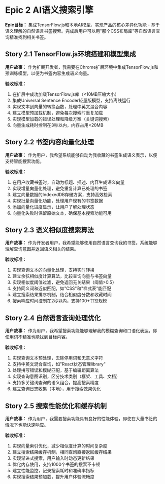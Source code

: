 # Epic 2 AI语义搜索引擎

**Epic目标：** 集成TensorFlow.js和本地AI模型，实现产品的核心差异化功能 - 基于语义理解的自然语言书签搜索。完成后用户可以用"那个CSS布局库"等自然语言查询精准找到相关书签。

## Story 2.1 TensorFlow.js环境搭建和模型集成

**用户故事：**
作为扩展开发者，我需要在Chrome扩展环境中集成TensorFlow.js和预训练模型，以便为书签内容生成语义向量。

**验收标准：**
1. 在扩展中成功加载TensorFlow.js库（<10MB压缩大小）
2. 集成Universal Sentence Encoder轻量版模型，支持离线运行
3. 实现文本到向量的转换函数，处理中英文混合内容
4. 建立模型预加载机制，避免每次搜索时重复加载
5. 实现模型加载的错误处理和降级方案（关键词搜索）
6. 向量生成耗时控制在3秒以内，内存占用<20MB

## Story 2.2 书签内容向量化处理

**用户故事：**
作为用户，我希望系统能够自动为我收藏的书签生成语义表示，以便支持智能搜索功能。

**验收标准：**
1. 在用户收藏书签时，自动为标题、描述、内容生成语义向量
2. 实现增量向量化处理，避免重复计算已处理的书签
3. 建立向量数据的IndexedDB存储方案，支持高效检索
4. 实现批量向量化功能，处理用户现有的书签数据
5. 添加向量化进度显示，让用户了解处理状态
6. 向量化失败时保留原始文本，确保基本搜索功能可用

## Story 2.3 语义相似度搜索算法

**用户故事：**
作为开发者用户，我希望能够使用自然语言查询我的书签，系统能够理解查询意图并返回语义相关的结果。

**验收标准：**
1. 实现查询文本的向量化处理，支持实时转换
2. 建立余弦相似度计算算法，比较查询向量与书签向量
3. 实现相似度阈值过滤，避免返回无关结果（阈值>0.5）
4. 支持同义词和近似匹配，如"CSS"和"样式表"能匹配
5. 建立搜索结果排序机制，结合相似度分数和收藏时间
6. 搜索响应时间控制在2秒以内，支持100+书签规模

## Story 2.4 自然语言查询处理优化

**用户故事：**
作为用户，我希望搜索功能能够理解我的模糊查询和口语化表达，即使用词不精准也能找到目标内容。

**验收标准：**
1. 实现查询文本预处理，去除停用词和无意义字符
2. 支持中英文混合查询，如"React状态管理library"
3. 处理拼写错误和模糊匹配，基于编辑距离算法
4. 实现查询意图识别，区分技术类别（框架、工具、文档）
5. 支持多关键词查询的语义组合，提高搜索精度
6. 建立查询日志收集（本地），用于搜索效果优化

## Story 2.5 搜索性能优化和缓存机制

**用户故事：**
作为用户，我需要搜索功能具有良好的性能体验，即使在大量书签的情况下也能快速响应。

**验收标准：**
1. 实现向量索引优化，减少相似度计算的时间复杂度
2. 建立搜索结果缓存机制，相同查询直接返回缓存结果
3. 实现渐进式搜索，用户输入时动态更新结果
4. 优化内存使用，支持1000个书签的搜索不卡顿
5. 建立性能监控，记录搜索耗时和准确率指标
6. 实现搜索结果预加载，提升用户体验流畅度
